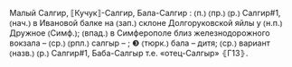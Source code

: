 ---
---

Малый Салгир, ⟦Кучук⟧-Салгир, Бала-Салгир
: ⦅п.⦆ ⦅пр.⦆ ⦅р.⦆ Салгир#1, ⦅нач.⦆ в Ивановой балке на ⦅зап.⦆ склоне Долгоруковской яйлы у ⦅н.п.⦆ Дружное ⦅Симф.⦆; ⦅впад.⦆ в Симферополе близ железнодорожного вокзала – ⦅ср.⦆ ⦅рпл.⦆ салгыр – ; ❸ ⦅тюрк.⦆ бала – дитя; ⦅ср.⦆ вариант ⦅назв.⦆ ⦅р.⦆ Салгир#1, Баба-Салгыр т.е. «отец-Салгыр» ⦃Г13⦄.
